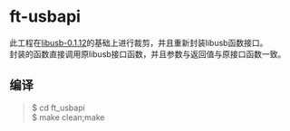 # ft-usbapi

此工程在[libusb-0.1.12](https://sourceforge.net/projects/libusb/files/libusb-0.1%20%28LEGACY%29/0.1.12/libusb-0.1.12.tar.gz/download?use_mirror=jaist "libusb-0.1.12")的基础上进行裁剪，并且重新封装libusb函数接口。<br>
封装的函数直接调用原libusb接口函数，并且参数与返回值与原接口函数一致。<br>

## 编译

> $ cd ft_usbapi <br>
> $ make clean;make


